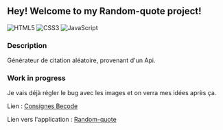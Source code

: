 ## Hey! Welcome to my Random-quote project!

![HTML5](https://img.shields.io/badge/HTML5-blue)
![CSS3](https://img.shields.io/badge/CSS3-red)
![JavaScript](https://img.shields.io/badge/JavaScript-yellow)

### Description
Générateur de citation aléatoire, provenant d'un Api.

### Work in progress
Je vais déjà régler le bug avec les images et on verra mes idées après ça.

Lien : [Consignes Becode](https://github.com/becodeorg/CRL-Wilson-1/blob/master/1.TRAIL/2.The-Hill/3.Asynchrone/randomQuote.md)

Lien vers l'application : [Random-quote](https://moustito.github.io/random-quote-using-async-await/ "[Random-quote")
